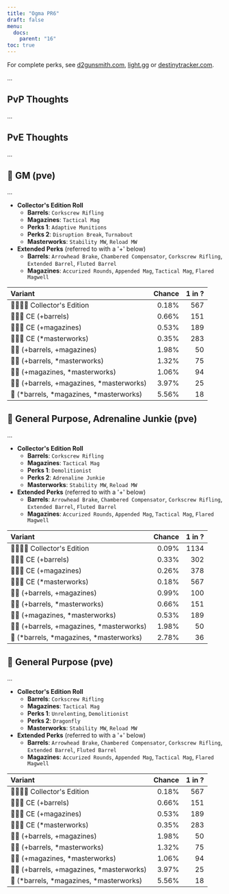 ```yaml
---
title: "Ogma PR6"
draft: false
menu:
  docs:
    parent: "16"
toc: true
---
```


For complete perks, see [d2gunsmith.com](https://d2gunsmith.com/w/2342054803), [light.gg](https://www.light.gg/db/items/2342054803) or [destinytracker.com](https://destinytracker.com/destiny-2/db/items/2342054803).

...

## PvP Thoughts

...

## PvE Thoughts

...

## 👾 GM (pve)

...

* **Collector's Edition Roll**
  * **Barrels**: `Corkscrew Rifling`
  * **Magazines**: `Tactical Mag`
  * **Perks 1**: `Adaptive Munitions`
  * **Perks 2**: `Disruption Break`, `Turnabout`
  * **Masterworks**: `Stability MW`, `Reload MW`
* **Extended Perks** (referred to with a '+' below)
  * **Barrels**: `Arrowhead Brake`, `Chambered Compensator`, `Corkscrew Rifling`, `Extended Barrel`, `Fluted Barrel`
  * **Magazines**: `Accurized Rounds`, `Appended Mag`, `Tactical Mag`, `Flared Magwell`

| Variant | Chance | 1 in ? |
|:-|-:|-:|
| 👾👾👾🌟 Collector's Edition | 0.18% | 567 |
| 👾👾👾 CE (+barrels) | 0.66% | 151 |
| 👾👾👾 CE (+magazines) | 0.53% | 189 |
| 👾👾👾 CE (*masterworks) | 0.35% | 283 |
| 👾👾 (+barrels, +magazines) | 1.98% | 50 |
| 👾👾 (+barrels, *masterworks) | 1.32% | 75 |
| 👾👾 (+magazines, *masterworks) | 1.06% | 94 |
| 👾👾 (+barrels, +magazines, *masterworks) | 3.97% | 25 |
| 👾 (*barrels, *magazines, *masterworks) | 5.56% | 18 |

## 👾 General Purpose, Adrenaline Junkie (pve)

...

* **Collector's Edition Roll**
  * **Barrels**: `Corkscrew Rifling`
  * **Magazines**: `Tactical Mag`
  * **Perks 1**: `Demolitionist`
  * **Perks 2**: `Adrenaline Junkie`
  * **Masterworks**: `Stability MW`, `Reload MW`
* **Extended Perks** (referred to with a '+' below)
  * **Barrels**: `Arrowhead Brake`, `Chambered Compensator`, `Corkscrew Rifling`, `Extended Barrel`, `Fluted Barrel`
  * **Magazines**: `Accurized Rounds`, `Appended Mag`, `Tactical Mag`, `Flared Magwell`

| Variant | Chance | 1 in ? |
|:-|-:|-:|
| 👾👾👾🌟 Collector's Edition | 0.09% | 1134 |
| 👾👾👾 CE (+barrels) | 0.33% | 302 |
| 👾👾👾 CE (+magazines) | 0.26% | 378 |
| 👾👾👾 CE (*masterworks) | 0.18% | 567 |
| 👾👾 (+barrels, +magazines) | 0.99% | 100 |
| 👾👾 (+barrels, *masterworks) | 0.66% | 151 |
| 👾👾 (+magazines, *masterworks) | 0.53% | 189 |
| 👾👾 (+barrels, +magazines, *masterworks) | 1.98% | 50 |
| 👾 (*barrels, *magazines, *masterworks) | 2.78% | 36 |

## 👾 General Purpose (pve)

...

* **Collector's Edition Roll**
  * **Barrels**: `Corkscrew Rifling`
  * **Magazines**: `Tactical Mag`
  * **Perks 1**: `Unrelenting`, `Demolitionist`
  * **Perks 2**: `Dragonfly`
  * **Masterworks**: `Stability MW`, `Reload MW`
* **Extended Perks** (referred to with a '+' below)
  * **Barrels**: `Arrowhead Brake`, `Chambered Compensator`, `Corkscrew Rifling`, `Extended Barrel`, `Fluted Barrel`
  * **Magazines**: `Accurized Rounds`, `Appended Mag`, `Tactical Mag`, `Flared Magwell`

| Variant | Chance | 1 in ? |
|:-|-:|-:|
| 👾👾👾🌟 Collector's Edition | 0.18% | 567 |
| 👾👾👾 CE (+barrels) | 0.66% | 151 |
| 👾👾👾 CE (+magazines) | 0.53% | 189 |
| 👾👾👾 CE (*masterworks) | 0.35% | 283 |
| 👾👾 (+barrels, +magazines) | 1.98% | 50 |
| 👾👾 (+barrels, *masterworks) | 1.32% | 75 |
| 👾👾 (+magazines, *masterworks) | 1.06% | 94 |
| 👾👾 (+barrels, +magazines, *masterworks) | 3.97% | 25 |
| 👾 (*barrels, *magazines, *masterworks) | 5.56% | 18 |
